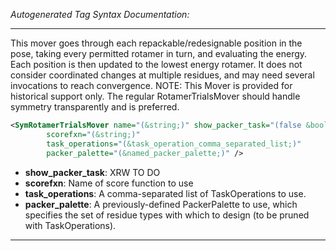 <!-- THIS IS AN AUTOGENERATED FILE: Don't edit it directly, instead change the schema definition in the code itself. -->

_Autogenerated Tag Syntax Documentation:_

---
This mover goes through each repackable/redesignable position in the pose, taking every permitted rotamer in turn, and evaluating the energy. Each position is then updated to the lowest energy rotamer. It does not consider coordinated changes at multiple residues, and may need several invocations to reach convergence.
NOTE: This Mover is provided for historical support only. The regular RotamerTrialsMover should handle symmetry transparently and is preferred.

```xml
<SymRotamerTrialsMover name="(&string;)" show_packer_task="(false &bool;)"
        scorefxn="(&string;)"
        task_operations="(&task_operation_comma_separated_list;)"
        packer_palette="(&named_packer_palette;)" />
```

-   **show_packer_task**: XRW TO DO
-   **scorefxn**: Name of score function to use
-   **task_operations**: A comma-separated list of TaskOperations to use.
-   **packer_palette**: A previously-defined PackerPalette to use, which specifies the set of residue types with which to design (to be pruned with TaskOperations).

---
